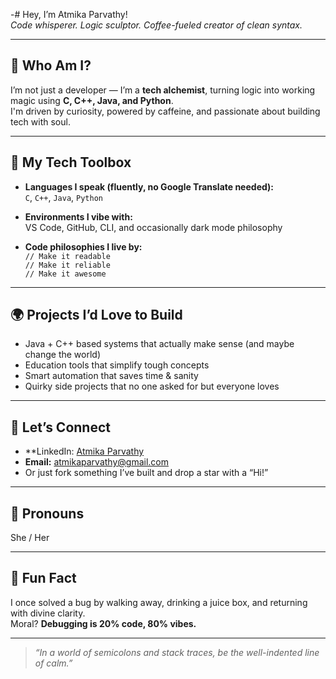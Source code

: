 -# Hey, I’m Atmika Parvathy!  
*Code whisperer. Logic sculptor. Coffee-fueled creator of clean syntax.*

---

## 🧬 Who Am I?

I’m not just a developer — I’m a **tech alchemist**, turning logic into working magic using **C, C++, Java, and Python**.  
I'm driven by curiosity, powered by caffeine, and passionate about building tech with soul.

---

## 🧰 My Tech Toolbox

- **Languages I speak (fluently, no Google Translate needed):**  
  `C`, `C++`, `Java`, `Python`

- **Environments I vibe with:**  
  VS Code, GitHub, CLI, and occasionally dark mode philosophy

- **Code philosophies I live by:**  
  `// Make it readable`  
  `// Make it reliable`  
  `// Make it awesome`

---

## 🌍 Projects I’d Love to Build

- Java + C++ based systems that actually make sense (and maybe change the world)
- Education tools that simplify tough concepts
- Smart automation that saves time & sanity
- Quirky side projects that no one asked for but everyone loves

---

## 📡 Let’s Connect

- **LinkedIn: [Atmika Parvathy](https://www.linkedin.com/in/atmika-parvathy-31815a310?utm_source=share&utm_campaign=share_via&utm_content=profile&utm_medium=android_app)
- **Email:** atmikaparvathy@gmail.com  
- Or just fork something I’ve built and drop a star with a “Hi!”

---

## 🧭 Pronouns  
She / Her  

---

## 🧃 Fun Fact

I once solved a bug by walking away, drinking a juice box, and returning with divine clarity.  
Moral? **Debugging is 20% code, 80% vibes.**

---

> *“In a world of semicolons and stack traces, be the well-indented line of calm.”*



<!---
atmikaparvathy/atmikaparvathy is a ✨ special ✨ repository because its `README.md` (this file) appears on your GitHub profile.
You can click the Preview link to take a look at your changes.
--->
